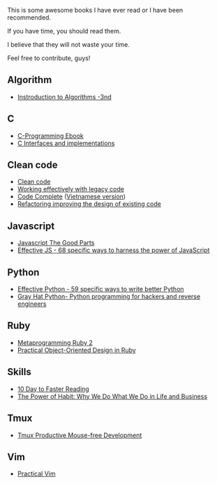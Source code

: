This is some awesome books I have ever read or I have been recommended.

If you have time, you should read them.

I believe that they will not waste your time.

Feel free to contribute, guys!

## Algorithm
* [Instroduction to Algorithms
    -3nd](https://www.amazon.com/Introduction-Algorithms-3rd-MIT-Press/dp/0262033844)

## C
* [C-Programming Ebook](https://www.amazon.com/Programming-Language-2nd-Brian-Kernighan/dp/0131103628)
* [C Interfaces and implementations](https://www.amazon.com/Interfaces-Implementations-Techniques-Creating-Reusable/dp/0201498413)

## Clean code
* [Clean
    code](https://www.amazon.com/Clean-Code-Handbook-Software-Craftsmanship/dp/0132350882)
* [Working effectively with legacy
    code](https://www.amazon.com/Working-Effectively-Legacy-Michael-Feathers/dp/0131177052)
* [Code Complete](https://www.amazon.com/Code-Complete-Practical-Handbook-Construction/dp/0735619670) ([Vietnamese version](https://github.com/hprobotic/CC2Translate))
* [Refactoring improving the design of existing
    code](https://www.amazon.com/Refactoring-Improving-Design-Existing-Code/dp/0201485672)

## Javascript
* [Javascript The Good Parts](https://www.amazon.com/JavaScript-Good-Parts-Douglas-Crockford/dp/0596517742)
* [Effective JS - 68 specific ways to harness the power of
    JavaScript](https://www.amazon.com/Effective-JavaScript-Specific-Software-Development/dp/0321812182)

## Python
* [Effective Python - 59 specific ways to write better
    Python](https://www.amazon.com/Effective-Python-Specific-Software-Development/dp/0134034287)
* [Gray Hat Python- Python programming for hackers and reverse engineers](https://pragprog.com/book/ppmetr2/metaprogramming-ruby-2)

## Ruby
* [Metaprogramming Ruby
    2](https://www.dropbox.com/s/gt3g84thylz9fti/Metaprogramming%20Ruby%202.pdf?dl=0)
* [Practical Object-Oriented Design in Ruby](http://www.poodr.com/)

## Skills
* [10 Day to Faster Reading](https://www.amazon.com/Faster-Reading-Princeton-Language-Institute/dp/0446676675)
* [The Power of Habit: Why We Do What We Do in Life and
    Business](https://www.amazon.com/Power-Habit-What-Life-Business/dp/081298160X)

## Tmux
* [Tmux Productive Mouse-free Development](https://pragprog.com/book/bhtmux/tmux)

## Vim
* [Practical Vim](https://pragprog.com/book/dnvim2/practical-vim-second-edition)

